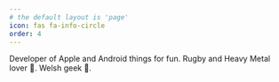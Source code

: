 ```yaml
---
# the default layout is 'page'
icon: fas fa-info-circle
order: 4
---
```

Developer of Apple and Android things for fun. Rugby and Heavy Metal lover 🤟. Welsh geek 🏴󠁧󠁢󠁷󠁬󠁳󠁿.
